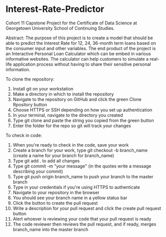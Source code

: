 # Interest-Rate-Predictor
Cohort 11 Capstone Project for the Certificate of Data Science at Georgetown University School of Continuing Studies.

Abstract: 
The purpose of this project is to create a model that should be able to predict the Interest Rate for 12, 24, 36-month term loans based on the consumer input and other variables. The end product of the project is an Interactive Personal Loan Calculator which can be embed in various informative websites. The calculator can help customers to simulate a real-life application process without having to share their sensitive personal information. 

To clone the repository:
1.  Install git on your workstation
2.  Make a directory in which to install the repository
3.  Navigate to the repository on GitHub and click the green Clone Rpository button
4.  Choose HTTPS or SSH depending on how you set up authentication
5.  In your terminal, navigate to the directory you created
6.  Type git clone and paste the string you copied from the green button
7.  Enter the folder for the repo so git will track your changes

To check in code:
1.  When you're ready to check in the code, save your work
2.  Create a branch for your work, type git checkout -b branch_name (create a name for your branch for branch_name)
3.  Type git add . to add all changes
4.  Type git commit -m "your message"  (in the quotes write a message describing your commit)
5.  Type git push origin branch_name to push your branch to the master branch
6.  Type in your credentials if you're using HTTPS to authenticate
7.  Navigate to your repository in the browser
8.  You should see your branch name in a yellow status bar
9.  Click the button to create the pull request
8.  Write a description for your pull request and click the create pull request button
9.  Alert whoever is reviewing your code that your pull request is ready
10.  The code reviewer then reviews the pull request, and if ready, merges branch_name into the master branch
